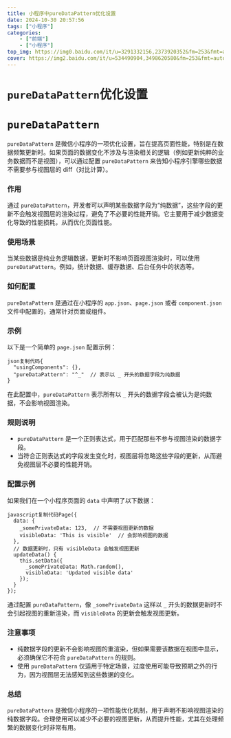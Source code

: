```yaml
---
title: 小程序中pureDataPattern优化设置
date: 2024-10-30 20:57:56
tags: ["小程序"]
categories: 
    - ["前端"]
    - ["小程序"]
top_img: https://img0.baidu.com/it/u=3291332156,2373920352&fm=253&fmt=auto&app=138&f=JPEG?w=890&h=500
cover: https://img2.baidu.com/it/u=534490904,3498620580&fm=253&fmt=auto&app=120&f=JPEG?w=750&h=500
---
```

# **`pureDataPattern`优化设置**

# **`pureDataPattern`**

`pureDataPattern` 是微信小程序的一项优化设置，旨在提高页面性能，特别是在数据频繁更新时。如果页面的数据变化不涉及与渲染相关的逻辑（例如更新纯粹的业务数据而不是视图），可以通过配置 `pureDataPattern` 来告知小程序引擎哪些数据不需要参与视图层的 diff（对比计算）。

### **作用**

通过 `pureDataPattern`，开发者可以声明某些数据字段为“纯数据”，这些字段的更新不会触发视图层的渲染过程，避免了不必要的性能开销。它主要用于减少数据变化导致的性能损耗，从而优化页面性能。

### **使用场景**

当某些数据是纯业务逻辑数据，更新时不影响页面视图渲染时，可以使用 `pureDataPattern`。例如，统计数据、缓存数据、后台任务中的状态等。

### **如何配置**

`pureDataPattern` 是通过在小程序的 `app.json`、`page.json` 或者 `component.json` 文件中配置的，通常针对页面或组件。

### **示例**

以下是一个简单的 `page.json` 配置示例：

```
json复制代码{
  "usingComponents": {},
  "pureDataPattern": "^_"  // 表示以 _ 开头的数据字段为纯数据
}
```

在此配置中，`pureDataPattern` 表示所有以 `_` 开头的数据字段会被认为是纯数据，不会影响视图渲染。

### **规则说明**

- `pureDataPattern` 是一个正则表达式，用于匹配那些不参与视图渲染的数据字段。
- 当符合正则表达式的字段发生变化时，视图层将忽略这些字段的更新，从而避免视图层不必要的性能开销。

### **配置示例**

如果我们在一个小程序页面的 `data` 中声明了以下数据：

```
javascript复制代码Page({
  data: {
    _somePrivateData: 123,  // 不需要视图更新的数据
    visibleData: 'This is visible'  // 会影响视图的数据
  },
  // 数据更新时，只有 visibleData 会触发视图更新
  updateData() {
    this.setData({
      _somePrivateData: Math.random(),
      visibleData: 'Updated visible data'
    });
  }
});
```

通过配置 `pureDataPattern`，像 `_somePrivateData` 这样以 `_` 开头的数据更新时不会引起视图的重新渲染，而 `visibleData` 的更新会触发视图更新。

### **注意事项**

- 纯数据字段的更新不会影响视图的重渲染，但如果需要该数据在视图中显示，必须确保它不符合 `pureDataPattern` 的规则。
- 使用 `pureDataPattern` 仅适用于特定场景，过度使用可能导致预期之外的行为，因为视图层无法感知到这些数据的变化。

### **总结**

`pureDataPattern` 是微信小程序的一项性能优化机制，用于声明不影响视图渲染的纯数据字段。合理使用可以减少不必要的视图更新，从而提升性能，尤其在处理频繁的数据变化时非常有用。